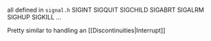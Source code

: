 all defined in `signal.h`
SIGINT
SIGQUIT
SIGCHILD
SIGABRT
SIGALRM
SIGHUP
SIGKILL
...

Pretty similar to handling an [[Discontinuities|Interrupt]]